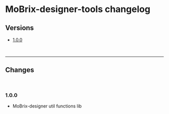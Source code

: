 # MoBrix-designer-tools changelog

## Versions

- [1.0.0](#100)

<br>

---

## Changes

<br>

### 1.0.0

- MoBrix-designer util functions lib
